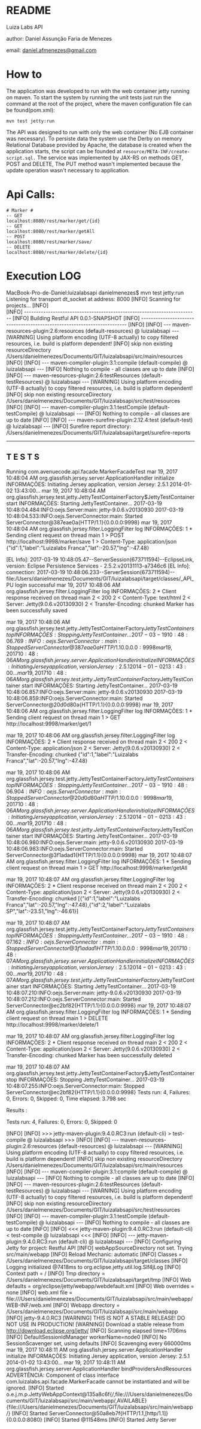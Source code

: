 # README #

Luiza Labs API

author: Daniel Assunção Faria de Menezes

email: daniel.afmenezes@gmail.com

# How to #

The application was developed to run with the web container jetty running on maven. To start the system by running the unit tests just run the command at the root of the project, where the maven configuration file can be found(pom.xml):

`mvn test jetty:run`

The API was designed to run with only the web container (No EJB container was necessary). 
To persiste data the system use the Derby on memory Relational Database provided by Apache, the database is created when the application starts, the script can be founded at `resource/META-INF/create-script.sql.`
The service was implemented by JAX-RS on methods GET, POST and DELETE, The PUT method wasn't implemented because the update operation wasn't necessary to application. 

# Api Calls: #

	# Marker #
	-- GET
	localhost:8080/rest/marker/get/{id}
	-- GET
	localhost:8080/rest/marker/getAll
	-- POST
	localhost:8080/rest/marker/save/
	-- DELETE
	localhost:8080/rest/marker/delete/{id}

# Execution LOG #
MacBook-Pro-de-Daniel:luizalabsapi danielmenezes$ mvn test jetty:run
Listening for transport dt_socket at address: 8000
[INFO] Scanning for projects...
[INFO]                                                                         
[INFO] ------------------------------------------------------------------------
[INFO] Building Restful API 0.0.1-SNAPSHOT
[INFO] ------------------------------------------------------------------------
[INFO] 
[INFO] --- maven-resources-plugin:2.6:resources (default-resources) @ luizalabsapi ---
[WARNING] Using platform encoding (UTF-8 actually) to copy filtered resources, i.e. build is platform dependent!
[INFO] skip non existing resourceDirectory /Users/danielmenezes/Documents/GIT/luizalabsapi/src/main/resources
[INFO] 
[INFO] --- maven-compiler-plugin:3.1:compile (default-compile) @ luizalabsapi ---
[INFO] Nothing to compile - all classes are up to date
[INFO] 
[INFO] --- maven-resources-plugin:2.6:testResources (default-testResources) @ luizalabsapi ---
[WARNING] Using platform encoding (UTF-8 actually) to copy filtered resources, i.e. build is platform dependent!
[INFO] skip non existing resourceDirectory /Users/danielmenezes/Documents/GIT/luizalabsapi/src/test/resources
[INFO] 
[INFO] --- maven-compiler-plugin:3.1:testCompile (default-testCompile) @ luizalabsapi ---
[INFO] Nothing to compile - all classes are up to date
[INFO] 
[INFO] --- maven-surefire-plugin:2.12.4:test (default-test) @ luizalabsapi ---
[INFO] Surefire report directory: /Users/danielmenezes/Documents/GIT/luizalabsapi/target/surefire-reports

-------------------------------------------------------
 T E S T S
-------------------------------------------------------
Running com.avenuecode.api.facade.MarkerFacadeTest
mar 19, 2017 10:48:04 AM org.glassfish.jersey.server.ApplicationHandler initialize
INFORMAÇÕES: Initiating Jersey application, version Jersey: 2.5.1 2014-01-02 13:43:00...
mar 19, 2017 10:48:04 AM org.glassfish.jersey.test.jetty.JettyTestContainerFactory$JettyTestContainer start
INFORMAÇÕES: Starting JettyTestContainer...
2017-03-19 10:48:04.484:INFO:oejs.Server:main: jetty-9.0.6.v20130930
2017-03-19 10:48:04.533:INFO:oejs.ServerConnector:main: Started ServerConnector@387eae0a{HTTP/1.1}{0.0.0.0:9998}
mar 19, 2017 10:48:04 AM org.glassfish.jersey.filter.LoggingFilter log
INFORMAÇÕES: 1 * Sending client request on thread main
1 > POST http://localhost:9998/marker/save
1 > Content-Type: application/json
{"id":1,"label":"Luizalabs Franca","lat":-20.57,"lng":-47.48}

[EL Info]: 2017-03-19 10:48:05.47--ServerSession(673711594)--EclipseLink, version: Eclipse Persistence Services - 2.5.2.v20131113-a7346c6
[EL Info]: connection: 2017-03-19 10:48:06.233--ServerSession(673711594)--file:/Users/danielmenezes/Documents/GIT/luizalabsapi/target/classes/_API_PU login successful
mar 19, 2017 10:48:06 AM org.glassfish.jersey.filter.LoggingFilter log
INFORMAÇÕES: 2 * Client response received on thread main
2 < 200
2 < Content-Type: text/html
2 < Server: Jetty(9.0.6.v20130930)
2 < Transfer-Encoding: chunked
Marker has been successfully saved

mar 19, 2017 10:48:06 AM org.glassfish.jersey.test.jetty.JettyTestContainerFactory$JettyTestContainer stop
INFORMAÇÕES: Stopping JettyTestContainer...
2017-03-19 10:48:06.769:INFO:oejs.ServerConnector:main: Stopped ServerConnector@387eae0a{HTTP/1.1}{0.0.0.0:9998}
mar 19, 2017 10:48:06 AM org.glassfish.jersey.server.ApplicationHandler initialize
INFORMAÇÕES: Initiating Jersey application, version Jersey: 2.5.1 2014-01-02 13:43:00...
mar 19, 2017 10:48:06 AM org.glassfish.jersey.test.jetty.JettyTestContainerFactory$JettyTestContainer start
INFORMAÇÕES: Starting JettyTestContainer...
2017-03-19 10:48:06.857:INFO:oejs.Server:main: jetty-9.0.6.v20130930
2017-03-19 10:48:06.859:INFO:oejs.ServerConnector:main: Started ServerConnector@20d0d80a{HTTP/1.1}{0.0.0.0:9998}
mar 19, 2017 10:48:06 AM org.glassfish.jersey.filter.LoggingFilter log
INFORMAÇÕES: 1 * Sending client request on thread main
1 > GET http://localhost:9998/marker/get/1

mar 19, 2017 10:48:06 AM org.glassfish.jersey.filter.LoggingFilter log
INFORMAÇÕES: 2 * Client response received on thread main
2 < 200
2 < Content-Type: application/json
2 < Server: Jetty(9.0.6.v20130930)
2 < Transfer-Encoding: chunked
{"id":1,"label":"Luizalabs Franca","lat":-20.57,"lng":-47.48}

mar 19, 2017 10:48:06 AM org.glassfish.jersey.test.jetty.JettyTestContainerFactory$JettyTestContainer stop
INFORMAÇÕES: Stopping JettyTestContainer...
2017-03-19 10:48:06.904:INFO:oejs.ServerConnector:main: Stopped ServerConnector@20d0d80a{HTTP/1.1}{0.0.0.0:9998}
mar 19, 2017 10:48:06 AM org.glassfish.jersey.server.ApplicationHandler initialize
INFORMAÇÕES: Initiating Jersey application, version Jersey: 2.5.1 2014-01-02 13:43:00...
mar 19, 2017 10:48:06 AM org.glassfish.jersey.test.jetty.JettyTestContainerFactory$JettyTestContainer start
INFORMAÇÕES: Starting JettyTestContainer...
2017-03-19 10:48:06.980:INFO:oejs.Server:main: jetty-9.0.6.v20130930
2017-03-19 10:48:06.983:INFO:oejs.ServerConnector:main: Started ServerConnector@3f1adad1{HTTP/1.1}{0.0.0.0:9998}
mar 19, 2017 10:48:07 AM org.glassfish.jersey.filter.LoggingFilter log
INFORMAÇÕES: 1 * Sending client request on thread main
1 > GET http://localhost:9998/marker/getAll

mar 19, 2017 10:48:07 AM org.glassfish.jersey.filter.LoggingFilter log
INFORMAÇÕES: 2 * Client response received on thread main
2 < 200
2 < Content-Type: application/json
2 < Server: Jetty(9.0.6.v20130930)
2 < Transfer-Encoding: chunked
[{"id":1,"label":"Luizalabs Franca","lat":-20.57,"lng":-47.48},{"id":2,"label":"Luizalabs SP","lat":-23.51,"lng":-46.61}]

mar 19, 2017 10:48:07 AM org.glassfish.jersey.test.jetty.JettyTestContainerFactory$JettyTestContainer stop
INFORMAÇÕES: Stopping JettyTestContainer...
2017-03-19 10:48:07.162:INFO:oejs.ServerConnector:main: Stopped ServerConnector@3f1adad1{HTTP/1.1}{0.0.0.0:9998}
mar 19, 2017 10:48:07 AM org.glassfish.jersey.server.ApplicationHandler initialize
INFORMAÇÕES: Initiating Jersey application, version Jersey: 2.5.1 2014-01-02 13:43:00...
mar 19, 2017 10:48:07 AM org.glassfish.jersey.test.jetty.JettyTestContainerFactory$JettyTestContainer start
INFORMAÇÕES: Starting JettyTestContainer...
2017-03-19 10:48:07.210:INFO:oejs.Server:main: jetty-9.0.6.v20130930
2017-03-19 10:48:07.212:INFO:oejs.ServerConnector:main: Started ServerConnector@ec2bf82{HTTP/1.1}{0.0.0.0:9998}
mar 19, 2017 10:48:07 AM org.glassfish.jersey.filter.LoggingFilter log
INFORMAÇÕES: 1 * Sending client request on thread main
1 > DELETE http://localhost:9998/marker/delete/1

mar 19, 2017 10:48:07 AM org.glassfish.jersey.filter.LoggingFilter log
INFORMAÇÕES: 2 * Client response received on thread main
2 < 200
2 < Content-Type: application/json
2 < Server: Jetty(9.0.6.v20130930)
2 < Transfer-Encoding: chunked
Marker has been successfully deleted

mar 19, 2017 10:48:07 AM org.glassfish.jersey.test.jetty.JettyTestContainerFactory$JettyTestContainer stop
INFORMAÇÕES: Stopping JettyTestContainer...
2017-03-19 10:48:07.255:INFO:oejs.ServerConnector:main: Stopped ServerConnector@ec2bf82{HTTP/1.1}{0.0.0.0:9998}
Tests run: 4, Failures: 0, Errors: 0, Skipped: 0, Time elapsed: 3.798 sec

Results :

Tests run: 4, Failures: 0, Errors: 0, Skipped: 0

[INFO] 
[INFO] >>> jetty-maven-plugin:9.4.0.RC3:run (default-cli) > test-compile @ luizalabsapi >>>
[INFO] 
[INFO] --- maven-resources-plugin:2.6:resources (default-resources) @ luizalabsapi ---
[WARNING] Using platform encoding (UTF-8 actually) to copy filtered resources, i.e. build is platform dependent!
[INFO] skip non existing resourceDirectory /Users/danielmenezes/Documents/GIT/luizalabsapi/src/main/resources
[INFO] 
[INFO] --- maven-compiler-plugin:3.1:compile (default-compile) @ luizalabsapi ---
[INFO] Nothing to compile - all classes are up to date
[INFO] 
[INFO] --- maven-resources-plugin:2.6:testResources (default-testResources) @ luizalabsapi ---
[WARNING] Using platform encoding (UTF-8 actually) to copy filtered resources, i.e. build is platform dependent!
[INFO] skip non existing resourceDirectory /Users/danielmenezes/Documents/GIT/luizalabsapi/src/test/resources
[INFO] 
[INFO] --- maven-compiler-plugin:3.1:testCompile (default-testCompile) @ luizalabsapi ---
[INFO] Nothing to compile - all classes are up to date
[INFO] 
[INFO] <<< jetty-maven-plugin:9.4.0.RC3:run (default-cli) < test-compile @ luizalabsapi <<<
[INFO] 
[INFO] --- jetty-maven-plugin:9.4.0.RC3:run (default-cli) @ luizalabsapi ---
[INFO] Configuring Jetty for project: Restful API
[INFO] webAppSourceDirectory not set. Trying src/main/webapp
[INFO] Reload Mechanic: automatic
[INFO] Classes = /Users/danielmenezes/Documents/GIT/luizalabsapi/target/classes
[INFO] Logging initialized @7418ms to org.eclipse.jetty.util.log.Slf4jLog
[INFO] Context path = /
[INFO] Tmp directory = /Users/danielmenezes/Documents/GIT/luizalabsapi/target/tmp
[INFO] Web defaults = org/eclipse/jetty/webapp/webdefault.xml
[INFO] Web overrides =  none
[INFO] web.xml file = file:///Users/danielmenezes/Documents/GIT/luizalabsapi/src/main/webapp/WEB-INF/web.xml
[INFO] Webapp directory = /Users/danielmenezes/Documents/GIT/luizalabsapi/src/main/webapp
[INFO] jetty-9.4.0.RC3
[WARNING] THIS IS NOT A STABLE RELEASE! DO NOT USE IN PRODUCTION!
[WARNING] Download a stable release from http://download.eclipse.org/jetty/
[INFO] Scanning elapsed time=1706ms
[INFO] DefaultSessionIdManager workerName=node0
[INFO] No SessionScavenger set, using defaults
[INFO] Scavenging every 660000ms
mar 19, 2017 10:48:11 AM org.glassfish.jersey.server.ApplicationHandler initialize
INFORMAÇÕES: Initiating Jersey application, version Jersey: 2.5.1 2014-01-02 13:43:00...
mar 19, 2017 10:48:11 AM org.glassfish.jersey.server.ApplicationHandler bindProvidersAndResources
ADVERTÊNCIA: Component of class interface com.luizalabs.api.facade.MarkerFacade cannot be instantiated and will be ignored.
[INFO] Started o.e.j.m.p.JettyWebAppContext@135a8c6f{/,file:///Users/danielmenezes/Documents/GIT/luizalabsapi/src/main/webapp/,AVAILABLE}{file:///Users/danielmenezes/Documents/GIT/luizalabsapi/src/main/webapp/}
[INFO] Started ServerConnector@50a8eb7f{HTTP/1.1,[http/1.1]}{0.0.0.0:8080}
[INFO] Started @11548ms
[INFO] Started Jetty Server
